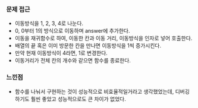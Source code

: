 ### 문제 접근
- 이동방식을 1, 2, 3, 4로 나눈다.
- 0, 0부터 1의 방식으로 이동하며 answer에 추가한다.
- 이동을 재귀함수로 하여, 이동한 칸과 이동 거리, 이동방식을 인자로 넣어 호출한다.
- 배열의 끝 혹은 이미 방문한 칸을 만나면 이동방식을 1씩 증가시킨다.
- 만약 현재 이동방식이 4라면, 1로 변경한다.
- 이동거리가 전체 칸의 개수와 같으면 함수를 종료한다.
​
### 느낀점
- 함수를 나눠서 구현하는 것이 성능적으로 비효율적일거라고 생각했었는데, 디버깅하기도 훨씬 좋았고 성능적으로도 큰 차이가 없었다.
